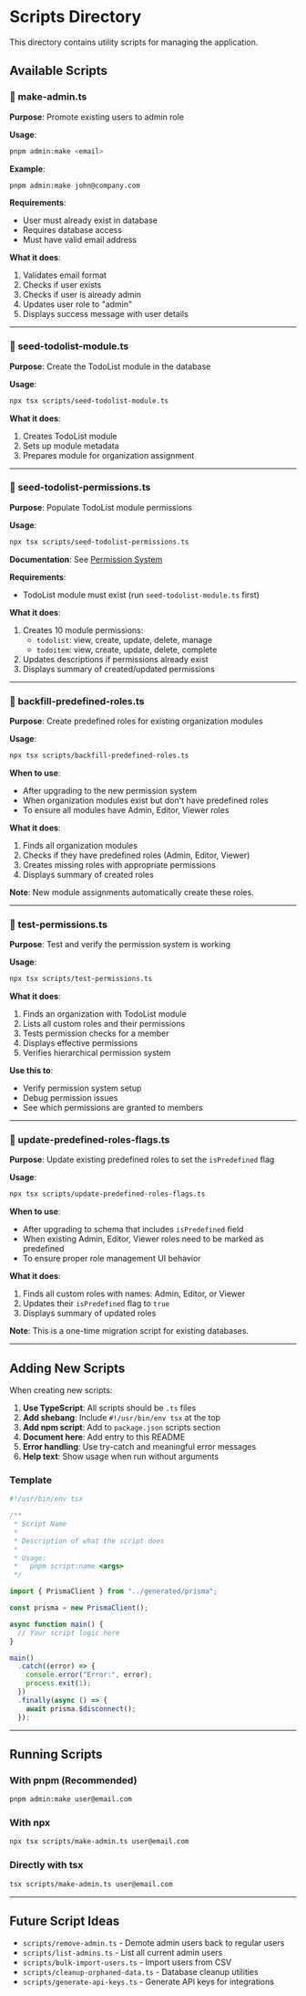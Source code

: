 # Scripts Directory

This directory contains utility scripts for managing the application.

## Available Scripts

### 📝 make-admin.ts

**Purpose**: Promote existing users to admin role

**Usage**:
```bash
pnpm admin:make <email>
```

**Example**:
```bash
pnpm admin:make john@company.com
```

**Requirements**:
- User must already exist in database
- Requires database access
- Must have valid email address

**What it does**:
1. Validates email format
2. Checks if user exists
3. Checks if user is already admin
4. Updates user role to "admin"
5. Displays success message with user details

---

### 🌱 seed-todolist-module.ts

**Purpose**: Create the TodoList module in the database

**Usage**:
```bash
npx tsx scripts/seed-todolist-module.ts
```

**What it does**:
1. Creates TodoList module
2. Sets up module metadata
3. Prepares module for organization assignment

---

### 🔐 seed-todolist-permissions.ts

**Purpose**: Populate TodoList module permissions

**Usage**:
```bash
npx tsx scripts/seed-todolist-permissions.ts
```

**Documentation**: See [Permission System](../docs/PERMISSIONS_SYSTEM.md)

**Requirements**:
- TodoList module must exist (run `seed-todolist-module.ts` first)

**What it does**:
1. Creates 10 module permissions:
   - `todolist`: view, create, update, delete, manage
   - `todoitem`: view, create, update, delete, complete
2. Updates descriptions if permissions already exist
3. Displays summary of created/updated permissions

---

### 🔄 backfill-predefined-roles.ts

**Purpose**: Create predefined roles for existing organization modules

**Usage**:
```bash
npx tsx scripts/backfill-predefined-roles.ts
```

**When to use**:
- After upgrading to the new permission system
- When organization modules exist but don't have predefined roles
- To ensure all modules have Admin, Editor, Viewer roles

**What it does**:
1. Finds all organization modules
2. Checks if they have predefined roles (Admin, Editor, Viewer)
3. Creates missing roles with appropriate permissions
4. Displays summary of created roles

**Note**: New module assignments automatically create these roles.

---

### 🧪 test-permissions.ts

**Purpose**: Test and verify the permission system is working

**Usage**:
```bash
npx tsx scripts/test-permissions.ts
```

**What it does**:
1. Finds an organization with TodoList module
2. Lists all custom roles and their permissions
3. Tests permission checks for a member
4. Displays effective permissions
5. Verifies hierarchical permission system

**Use this to**:
- Verify permission system setup
- Debug permission issues
- See which permissions are granted to members

---

### 🔧 update-predefined-roles-flags.ts

**Purpose**: Update existing predefined roles to set the `isPredefined` flag

**Usage**:
```bash
npx tsx scripts/update-predefined-roles-flags.ts
```

**When to use**:
- After upgrading to schema that includes `isPredefined` field
- When existing Admin, Editor, Viewer roles need to be marked as predefined
- To ensure proper role management UI behavior

**What it does**:
1. Finds all custom roles with names: Admin, Editor, or Viewer
2. Updates their `isPredefined` flag to `true`
3. Displays summary of updated roles

**Note**: This is a one-time migration script for existing databases.

---

## Adding New Scripts

When creating new scripts:

1. **Use TypeScript**: All scripts should be `.ts` files
2. **Add shebang**: Include `#!/usr/bin/env tsx` at the top
3. **Add npm script**: Add to `package.json` scripts section
4. **Document here**: Add entry to this README
5. **Error handling**: Use try-catch and meaningful error messages
6. **Help text**: Show usage when run without arguments

### Template

```typescript
#!/usr/bin/env tsx

/**
 * Script Name
 * 
 * Description of what the script does
 * 
 * Usage:
 *   pnpm script:name <args>
 */

import { PrismaClient } from "../generated/prisma";

const prisma = new PrismaClient();

async function main() {
  // Your script logic here
}

main()
  .catch((error) => {
    console.error("Error:", error);
    process.exit(1);
  })
  .finally(async () => {
    await prisma.$disconnect();
  });
```

---

## Running Scripts

### With pnpm (Recommended)
```bash
pnpm admin:make user@email.com
```

### With npx
```bash
npx tsx scripts/make-admin.ts user@email.com
```

### Directly with tsx
```bash
tsx scripts/make-admin.ts user@email.com
```

---

## Future Script Ideas

- `scripts/remove-admin.ts` - Demote admin users back to regular users
- `scripts/list-admins.ts` - List all current admin users
- `scripts/bulk-import-users.ts` - Import users from CSV
- `scripts/cleanup-orphaned-data.ts` - Database cleanup utilities
- `scripts/generate-api-keys.ts` - Generate API keys for integrations

